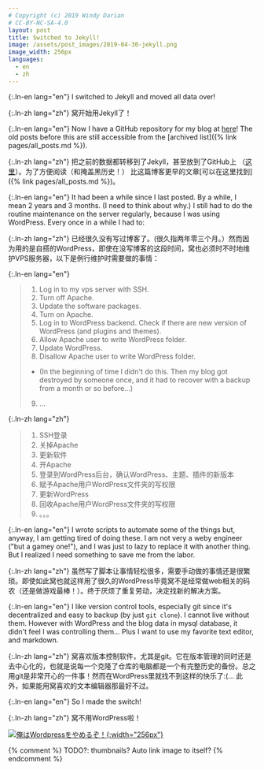 ```yaml
---
# Copyright (c) 2019 Windy Darian
# CC-BY-NC-SA-4.0
layout: post
title: Switched to Jekyll!
image: /assets/post_images/2019-04-30-jekyll.png
image_width: 256px
languages:
  - en
  - zh
---
```


{:.ln-en lang="en"}
I switched to Jekyll and moved all data over!

{:.ln-zh lang="zh"}
窝开始用Jekyll了！

<!--more-->

{:.ln-en lang="en"}
Now I have a GitHub repository for my blog at
[here](https://github.com/WindyDarian/workhouse)! The old posts
before this are still accessible from the
[archived list]({% link pages/all_posts.md %}).

{:.ln-zh lang="zh"}
把之前的数据都转移到了Jekyll，甚至放到了GitHub上
（[这里](https://github.com/WindyDarian/workhouse)）。为了方便阅读（和掩盖黑历史！）
比这篇博客更早的文章[可以在这里找到]({% link pages/all_posts.md %})。

{:.ln-en lang="en"}
It had been a while since I last posted. By a while, I mean 2 years and 3
months. (I need to think about why.) I still had to do the routine maintenance
on the server regularly, because I was using WordPress. Every once in a while I
had to:

{:.ln-zh lang="zh"}
已经很久没有写过博客了。(很久指两年零三个月。）然而因为用的是自搭的WordPress，即使在没写博客的这段时间，窝也必须时不时地维护VPS服务器，以下是例行维护时需要做的事情：

{:.ln-en lang="en"}
> 1. Log in to my vps server with SSH.
> 2. Turn off Apache.
> 3. Update the software packages.
> 4. Turn on Apache.
> 5. Log in to WordPress backend. Check if there are new version of WordPress (and plugins and themes).
> 6. Allow Apache user to write WordPress folder.
> 7. Update WordPress.
> 8. Disallow Apache user to write WordPress folder.
>  * (In the beginning of time I didn't do this. Then my blog got destroyed by someone once, and it had to recover with a backup from a month or so before...)
> 9. ...

{:.ln-zh lang="zh"}
> 1. SSH登录
> 2. 关掉Apache
> 3. 更新软件
> 4. 开Apache
> 5. 登录到WordPress后台，确认WordPress、主题、插件的新版本
> 6. 赋予Apache用户WordPress文件夹的写权限
> 7. 更新WordPress
> 8. 回收Apache用户WordPress文件夹的写权限
> 9. 。。。

{:.ln-en lang="en"}
I wrote scripts to automate some of the things but, anyway, I am getting tired
of doing these. I am not very a weby engineer ("but a gamey one!"), and I was
just to lazy to replace it with another thing. But I realized I need something
to save me from the labor.

{:.ln-zh lang="zh"}
虽然写了脚本让事情轻松很多，需要手动做的事情还是很繁琐。即使如此窝也就这样用了很久的WordPress毕竟窝不是经常做web相关的码农（还是做游戏最棒！）。终于厌烦了重复劳动，决定找新的解决方案。

{:.ln-en lang="en"}
I like version control tools, especially git since it's decentralized and easy
to backup (by just `git clone`). I cannot live without them. However with
WordPress and the blog data in mysql database, it didn't feel I was controlling
them... Plus I want to use my favorite text editor, and markdown.

{:.ln-zh lang="zh"}
窝喜欢版本控制软件，尤其是git。它在版本管理的同时还是去中心化的，也就是说每一个克隆了仓库的电脑都是一个有完整历史的备份。总之用git是非常开心的一件事！然而在WordPress里就找不到这样的快乐了:(... 此外，如果能用窝喜欢的文本编辑器那最好不过。

{:.ln-en lang="en"}
So I made the switch!

{:.ln-zh lang="zh"}
窝不用WordPress啦！

[![俺はWordpressをやめるぞ！]({{page.image}}){:width="256px"}]({{page.image}})

{% comment %}
	TODO?: thumbnails? Auto link image to itself?
{% endcomment %}
